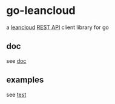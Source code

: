 go-leancloud
============

a [leancloud](https://leancloud.cn/) [REST API](https://leancloud.cn/docs/rest_api.html) client library for go

doc
------------
see [doc](http://godoc.org/github.com/zx9597446/go-leancloud)

examples
-----------
see [test](http://github.com/zx9597446/go-leancloud/blob/master/lean_test.go)
